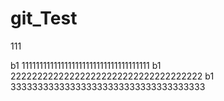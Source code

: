 # git_Test

111

b1 111111111111111111111111111111111111
b1 222222222222222222222222222222222222
b1 333333333333333333333333333333333333